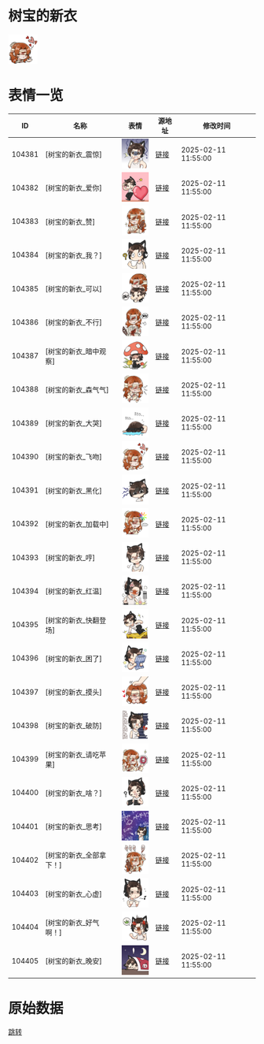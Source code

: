 # 树宝的新衣

<img src="./cover.png" height="60" alt="cover" />

# 表情一览

|ID|名称|表情|源地址|修改时间|
|----|----|----|----|----|
|104381|[树宝的新衣_震惊]|<img src="./pic/104381_%5B树宝的新衣_震惊%5D.png" height="60" alt="震惊"/>|[链接](https://i0.hdslb.com/bfs/garb/afc43f8c5c7d0bb089014317d0b91bddb5c61614.png)|2025-02-11 11:55:00|
|104382|[树宝的新衣_爱你]|<img src="./pic/104382_%5B树宝的新衣_爱你%5D.png" height="60" alt="爱你"/>|[链接](https://i0.hdslb.com/bfs/garb/70b81ae2d1268efbb0e9c07b20e452056283d5a3.png)|2025-02-11 11:55:00|
|104383|[树宝的新衣_赞]|<img src="./pic/104383_%5B树宝的新衣_赞%5D.png" height="60" alt="赞"/>|[链接](https://i0.hdslb.com/bfs/garb/f2c460c8c426f5c61ea0611e71f15be01e6a655c.png)|2025-02-11 11:55:00|
|104384|[树宝的新衣_我？]|<img src="./pic/104384_%5B树宝的新衣_我？%5D.png" height="60" alt="我？"/>|[链接](https://i0.hdslb.com/bfs/garb/e8ba0f7f27f36c3be5b6da413dbe6d4a89415f9b.png)|2025-02-11 11:55:00|
|104385|[树宝的新衣_可以]|<img src="./pic/104385_%5B树宝的新衣_可以%5D.png" height="60" alt="可以"/>|[链接](https://i0.hdslb.com/bfs/garb/3faf650460779df1f5bc7ff15cbbe0fb3e54bd56.png)|2025-02-11 11:55:00|
|104386|[树宝的新衣_不行]|<img src="./pic/104386_%5B树宝的新衣_不行%5D.png" height="60" alt="不行"/>|[链接](https://i0.hdslb.com/bfs/garb/8f6ea2aa8fde8d31de1a0f529d594ea1d9ba4805.png)|2025-02-11 11:55:00|
|104387|[树宝的新衣_暗中观察]|<img src="./pic/104387_%5B树宝的新衣_暗中观察%5D.png" height="60" alt="暗中观察"/>|[链接](https://i0.hdslb.com/bfs/garb/7bad02d8e3dd8131928e67a4f477550b1e961849.png)|2025-02-11 11:55:00|
|104388|[树宝的新衣_森气气]|<img src="./pic/104388_%5B树宝的新衣_森气气%5D.png" height="60" alt="森气气"/>|[链接](https://i0.hdslb.com/bfs/garb/56c75c992938d5ae8aa246c80510134a01090a50.png)|2025-02-11 11:55:00|
|104389|[树宝的新衣_大哭]|<img src="./pic/104389_%5B树宝的新衣_大哭%5D.png" height="60" alt="大哭"/>|[链接](https://i0.hdslb.com/bfs/garb/cf6f228586bd92b06513603517823ec8fba6103f.png)|2025-02-11 11:55:00|
|104390|[树宝的新衣_飞吻]|<img src="./pic/104390_%5B树宝的新衣_飞吻%5D.png" height="60" alt="飞吻"/>|[链接](https://i0.hdslb.com/bfs/garb/41c2144be93a38aa7642d4afd597bf4f1293ca7c.png)|2025-02-11 11:55:00|
|104391|[树宝的新衣_黑化]|<img src="./pic/104391_%5B树宝的新衣_黑化%5D.png" height="60" alt="黑化"/>|[链接](https://i0.hdslb.com/bfs/garb/58aa6e6e6a14a5b983e83e46b545bdd4fbf71399.png)|2025-02-11 11:55:00|
|104392|[树宝的新衣_加载中]|<img src="./pic/104392_%5B树宝的新衣_加载中%5D.png" height="60" alt="加载中"/>|[链接](https://i0.hdslb.com/bfs/garb/148407393625483166ebe6f67bf3829c0d096ba6.png)|2025-02-11 11:55:00|
|104393|[树宝的新衣_哼]|<img src="./pic/104393_%5B树宝的新衣_哼%5D.png" height="60" alt="哼"/>|[链接](https://i0.hdslb.com/bfs/garb/6ae1b61cce38bbf314cffd7f87a1d3d1d63c56b5.png)|2025-02-11 11:55:00|
|104394|[树宝的新衣_红温]|<img src="./pic/104394_%5B树宝的新衣_红温%5D.png" height="60" alt="红温"/>|[链接](https://i0.hdslb.com/bfs/garb/c263e769a6b304d594ade7e4a0258c1b33458ce3.png)|2025-02-11 11:55:00|
|104395|[树宝的新衣_快翻登场]|<img src="./pic/104395_%5B树宝的新衣_快翻登场%5D.png" height="60" alt="快翻登场"/>|[链接](https://i0.hdslb.com/bfs/garb/57772aaed8f551c1176f228579a0ca74676727ae.png)|2025-02-11 11:55:00|
|104396|[树宝的新衣_困了]|<img src="./pic/104396_%5B树宝的新衣_困了%5D.png" height="60" alt="困了"/>|[链接](https://i0.hdslb.com/bfs/garb/a32627f86debcef1e2f41476401e29f01a4c3728.png)|2025-02-11 11:55:00|
|104397|[树宝的新衣_摸头]|<img src="./pic/104397_%5B树宝的新衣_摸头%5D.png" height="60" alt="摸头"/>|[链接](https://i0.hdslb.com/bfs/garb/e350517599be29b3e89e071f951b6be6569b7956.png)|2025-02-11 11:55:00|
|104398|[树宝的新衣_破防]|<img src="./pic/104398_%5B树宝的新衣_破防%5D.png" height="60" alt="破防"/>|[链接](https://i0.hdslb.com/bfs/garb/259b8238241b1947591ec3960bc8b620e151e1ff.png)|2025-02-11 11:55:00|
|104399|[树宝的新衣_请吃苹果]|<img src="./pic/104399_%5B树宝的新衣_请吃苹果%5D.png" height="60" alt="请吃苹果"/>|[链接](https://i0.hdslb.com/bfs/garb/e84ef4d67a4ad58ea87138eb4dd705d4be9bb9d8.png)|2025-02-11 11:55:00|
|104400|[树宝的新衣_啥？]|<img src="./pic/104400_%5B树宝的新衣_啥？%5D.png" height="60" alt="啥？"/>|[链接](https://i0.hdslb.com/bfs/garb/76d335a293205293891aabc11806cd7951f8aa39.png)|2025-02-11 11:55:00|
|104401|[树宝的新衣_思考]|<img src="./pic/104401_%5B树宝的新衣_思考%5D.png" height="60" alt="思考"/>|[链接](https://i0.hdslb.com/bfs/garb/c0ac71ed207ea991bb6840fe6732bd1bb5439df5.png)|2025-02-11 11:55:00|
|104402|[树宝的新衣_全部拿下！]|<img src="./pic/104402_%5B树宝的新衣_全部拿下！%5D.png" height="60" alt="全部拿下！"/>|[链接](https://i0.hdslb.com/bfs/garb/ee19fc5215562bb8b6cb19bbc68086c32235b067.png)|2025-02-11 11:55:00|
|104403|[树宝的新衣_心虚]|<img src="./pic/104403_%5B树宝的新衣_心虚%5D.png" height="60" alt="心虚"/>|[链接](https://i0.hdslb.com/bfs/garb/e3a2eb2ac6d117042322258547293a3ffa758248.png)|2025-02-11 11:55:00|
|104404|[树宝的新衣_好气啊！]|<img src="./pic/104404_%5B树宝的新衣_好气啊！%5D.png" height="60" alt="好气啊！"/>|[链接](https://i0.hdslb.com/bfs/garb/7cadf84dc4ba27067579a41df9260a8e8f7bac61.png)|2025-02-11 11:55:00|
|104405|[树宝的新衣_晚安]|<img src="./pic/104405_%5B树宝的新衣_晚安%5D.png" height="60" alt="晚安"/>|[链接](https://i0.hdslb.com/bfs/garb/8ca89134c7746d54e864708309b0ebf519e0f68b.png)|2025-02-11 11:55:00|

# 原始数据

[跳转](./raw.json)

